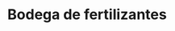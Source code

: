 ---
title: "Bodega de fertilizantes"
url: /san-pablo-huitzo/bodega-de-fertilizantes/
shop: agraria
---